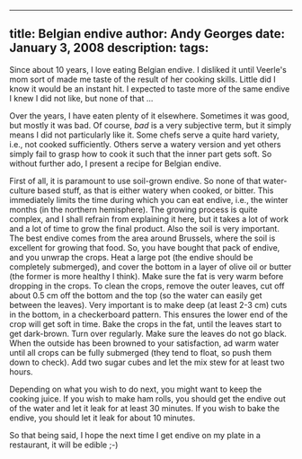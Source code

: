 -----
title:  Belgian endive
author: Andy Georges
date: January 3, 2008
description: 
tags: 
-----







Since about 10 years, I love eating Belgian endive. I disliked it until
Veerle's mom sort of made me taste of the result of her cooking skills.
Little did I know it would be an instant hit. I expected to taste more
of the same endive I knew I did not like, but none of that ...


Over the years, I have eaten plenty of it elsewhere. Sometimes it was
good, but mostly it was bad. Of course, *bad* is a very subjective term,
but it simply means I did not particularly like it. Some chefs serve a
quite hard variety, i.e., not cooked sufficiently. Others serve a watery
version and yet others simply fail to grasp how to cook it such that the
inner part gets soft. So without further ado, I present a recipe for
Belgian endive.


First of all, it is paramount to use soil-grown endive. So none of that
water-culture based stuff, as that is either watery when cooked, or
bitter. This immediately limits the time during which you can eat
endive, i.e., the winter months (in the northern hemisphere). The
growing process is quite complex, and I shall refrain from explaining it
here, but it takes a lot of work and a lot of time to grow the final
product. Also the soil is very important. The best endive comes from the
area around Brussels, where the soil is excellent for growing that food.
So, you have bought that pack of endive, and you unwrap the crops. Heat
a large pot (the endive should be completely submerged), and cover the
bottom in a layer of olive oil or butter (the former is more healthy I
think). Make sure the fat is very warm before dropping in the crops. To
clean the crops, remove the outer leaves, cut off about 0.5 cm off the
bottom and the top (so the water can easily get between the leaves).
Very important is to make deep (at least 2-3 cm) cuts in the bottom, in
a checkerboard pattern. This ensures the lower end of the crop will get
soft in time. Bake the crops in the fat, until the leaves start to get
dark-brown. Turn over regularly. Make sure the leaves do not go black.
When the outside has been browned to your satisfaction, ad warm water
until all crops can be fully submerged (they tend to float, so push them
down to check). Add two sugar cubes and let the mix stew for at least
two hours.


Depending on what you wish to do next, you might want to keep the
cooking juice. If you wish to make ham rolls, you should get the endive
out of the water and let it leak for at least 30 minutes. If you wish to
bake the endive, you should let it leak for about 10 minutes.


So that being said, I hope the next time I get endive on my plate in a
restaurant, it will be edible ;-)




